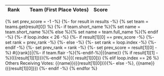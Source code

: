 Rank||Team (First Place Votes)|Score
:--:|:--:|:---|:---
{% set prev_score = -1 -%}
{%- for result in results -%}
  {% set team = teams.get(result[0]) %}
  {%- if team.short_name %}{% set name = team.short_name %}{% else %}{% set name = team.full_name %}{% endif -%}
    {%- if loop.index < 26 -%}
      {%- if result[1][0] == prev_score -%}
        {%- set rank = prev_rank -%}
      {%- else -%}
        {%- set rank = loop.index -%}
      {%- endif -%}
    {%- set prev_rank = rank -%}
    {%- set prev_score = result[1][0] -%}
#{{rank}}|{%- if team.flair -%}[](#f/{{team.flair}}){%-endif-%}|{{name}} {% if result[1][1] -%}({{result[1][1]}}){%-endif %}|{{ result[1][0]}}
{% elif loop.index == 26 %}
Others Receiving Votes: {{name}}({{result[1][0]}}){%- else -%}, {{name}}({{result[1][0]}})
{%- endif -%}
{% endfor %}